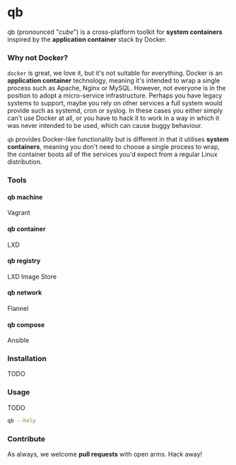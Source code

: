 # qb
qb (pronounced "*cube*") is a cross-platform toolkit for **system containers** inspired by the **application container** stack by Docker.

### Why not Docker?
```docker``` is great, we love it, but it's not suitable for everything. Docker is an **application container** technology, meaning it's intended to wrap a single process such as Apache, Nginx or MySQL. However, not everyone is in the position to adopt a micro-service infrastructure. Perhaps you have legacy systems to support, maybe you rely on other services a full system would provide such as systemd, cron or syslog. In these cases you either simply can't use Docker at all, or you have to hack it to work in a way in which it was never intended to be used, which can cause buggy behaviour.

```qb``` provides Docker-like functionality but is different in that it utilises **system containers**, meaning you don't need to choose a single process to wrap, the container boots all of the services you'd expect from a regular Linux distribution.

### Tools
#### qb machine
Vagrant

#### qb container
LXD

#### qb registry
LXD Image Store

#### qb network
Flannel

#### qb compose
Ansible

### Installation
TODO

### Usage
TODO
```bash
qb --help
```

### Contribute
As always, we welcome **pull requests** with open arms. Hack away!
